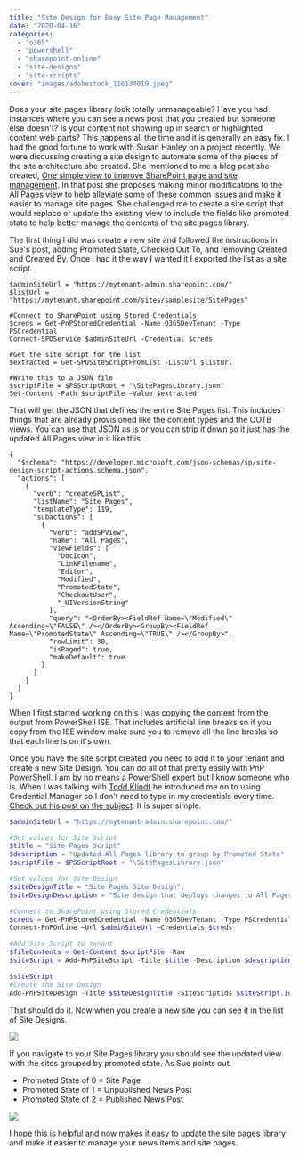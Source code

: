 ```yaml
---
title: "Site Design for Easy Site Page Management"
date: "2020-04-16"
categories: 
  - "o365"
  - "powershell"
  - "sharepoint-online"
  - "site-designs"
  - "site-scripts"
cover: "images/adobestock_116134019.jpeg"
---
```


Does your site pages library look totally unmanageable? Have you had instances where you can see a news post that you created but someone else doesn't? Is your content not showing up in search or highlighted content web parts? This happens all the time and it is generally an easy fix. I had the good fortune to work with Susan Hanley on a project recently. We were discussing creating a site design to automate some of the pieces of the site architecture she created. She mentioned to me a blog post she created, [One simple view to improve SharePoint page and site management](https://www.computerworld.com/article/3441838/one-simple-view-to-improve-sharepoint-page-and-site-management.html). In that post she proposes making minor modifications to the All Pages view to help alleviate some of these common issues and make it easier to manage site pages. She challenged me to create a site script that would replace or update the existing view to include the fields like promoted state to help better manage the contents of the site pages library.

The first thing I did was create a new site and followed the instructions in Sue's post, adding Promoted State, Checked Out To, and removing Created and Created By. Once I had it the way I wanted it I exported the list as a site script.

```
$adminSiteUrl = "https://mytenant-admin.sharepoint.com/"
$listUrl = "https://mytenant.sharepoint.com/sites/samplesite/SitePages"

#Connect to SharePoint using Stored Credentials
$creds = Get-PnPStoredCredential -Name O365DevTenant -Type PSCredential
Connect-SPOService $adminSiteUrl -Credential $creds

#Get the site script for the list
$extracted = Get-SPOSiteScriptFromList -ListUrl $listUrl

#Write this to a JSON file
$scriptFile = $PSScriptRoot + "\SitePagesLibrary.json"
Set-Content -Path $scriptFile -Value $extracted
```

That will get the JSON that defines the entire Site Pages list. This includes things that are already provisioned like the content types and the OOTB views. You can use that JSON as is or you can strip it down so it just has the updated All Pages view in it like this. .

```jscript
{
  "$schema": "https://developer.microsoft.com/json-schemas/sp/site-design-script-actions.schema.json",
  "actions": [
    {
      "verb": "createSPList",
      "listName": "Site Pages",
      "templateType": 119,
      "subactions": [
        {
          "verb": "addSPView",
          "name": "All Pages",
          "viewFields": [
            "DocIcon",
            "LinkFilename",
            "Editor",
            "Modified",
            "PromotedState",
            "CheckoutUser",
            "_UIVersionString"
          ],
          "query": "<OrderBy><FieldRef Name=\"Modified\" Ascending=\"FALSE\" /></OrderBy><GroupBy><FieldRef Name=\"PromotedState\" Ascending=\"TRUE\" /></GroupBy>",
          "rowLimit": 30,
          "isPaged": true,
          "makeDefault": true
        }
      ]
    }
  ]
}
```

When I first started working on this I was copying the content from the output from PowerShell ISE. That includes artificial line breaks so if you copy from the ISE window make sure you to remove all the line breaks so that each line is on it's own.

Once you have the site script created you need to add it to your tenant and create a new Site Design. You can do all of that pretty easily with PnP PowerShell. I am by no means a PowerShell expert but I know someone who is. When I was talking with [Todd Klindt](https://www.toddklindt.com/default.aspx) he introduced me on to using Credential Manager so I don't need to type in my credentials every time. [Check out his post on the subject](https://www.toddklindt.com/blog/Lists/Posts/Post.aspx?ID=800). It is super simple.

```powershell
$adminSiteUrl = "https://mytenant-admin.sharepoint.com/"

#Set values for Site Script
$title = "Site Pages Script"
$description = "Updated All Pages library to group by Promoted State"
$scriptFile = $PSScriptRoot + "\SitePagesLibrary.json"

#Set values for Site Design
$siteDesignTitle = "Site Pages Site Design";
$siteDesignDescription = "Site design that deploys changes to All Pages view to group by promoted state";

#Connect to SharePoint using Stored Credentials
$creds = Get-PnPStoredCredential -Name O365DevTenant -Type PSCredential
Connect-PnPOnline –Url $adminSiteUrl –Credentials $creds

#Add Site Script to tenant
$fileContents = Get-Content $scriptFile -Raw
$siteScript = Add-PnPSiteScript -Title $title -Description $description -Content $fileContents

$siteScript
#Create the Site Design
Add-PnPSiteDesign -Title $siteDesignTitle -SiteScriptIds $siteScript.Id -Description $siteDesignDescription -WebTemplate CommunicationSite
```

That should do it. Now when you create a new site you can see it in the list of Site Designs.

![](https://spdcp.com/wp-content/uploads/2020/04/site-design.jpg?w=1024)

If you navigate to your Site Pages library you should see the updated view with the sites grouped by promoted state. As Sue points out.

- Promoted State of 0 = Site Page
- Promoted State of 1 = Unpublished News Post
- Promoted State of 2 = Published News Post

![](https://spdcp.com/wp-content/uploads/2020/04/site-designs2.jpg?w=1024)

I hope this is helpful and now makes it easy to update the site pages library and make it easier to manage your news items and site pages.
